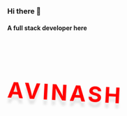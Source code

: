 ### Hi there 👋
#### A full stack developer here
[![LinkedIn Badge](https://img.shields.io/badge/LinkedIn-Profile-informational?style=flat&logo=linkedin&logoColor=white&color=0D76A8)](https://www.linkedin.com/in/avinash-tiwari-576962120/)
<h1 style="color:red;">Avinash</h1>

<svg fill="none" viewBox="0 0 800 400" width="800" height="400" xmlns="http://www.w3.org/2000/svg">
    <foreignObject width="100%" height="100%">
        <div xmlns="http://www.w3.org/1999/xhtml">
            <style>
                @keyframes rotate {
                    0% {
                        transform: rotate(3deg);
                    }

                    100% {
                        transform: rotate(-3deg);
                    }
                }

                @keyframes gradientBackground {
                    0% {
                        background-position: 0% 50%;
                    }

                    50% {
                        background-position: 100% 50%;
                    }

                    100% {
                        background-position: 0% 50%;
                    }
                }

                @keyframes fadeIn {
                    0% {
                        opacity: 0;
                    }

                    66% {
                        opacity: 0;
                    }

                    100% {
                        opacity: 1;
                    }
                }

                .container {
                    font-family:
                        system-ui,
                        -apple-system,
                        'Segoe UI',
                        Roboto,
                        Helvetica,
                        Arial,
                        sans-serif,
                        'Apple Color Emoji',
                        'Segoe UI Emoji';
                    display: flex;
                    flex-direction: column;
                    align-items: center;
                    justify-content: center;
                    margin: 0;
                    width: 100%;
                    height: 400px;
                    background: linear-gradient(-45deg, #fc5c7d, #6a82fb, #05dfd7);
                    background-size: 600% 400%;
                    animation: gradientBackground 10s ease infinite;
                    border-radius: 10px;
                    color: white;
                    text-align: center;
                }

                h1 {
                    font-size: 50px;
                    line-height: 1.3;
                    letter-spacing: 5px;
                    text-transform: uppercase;
                    text-shadow:
                        0 1px 0 #efefef,
                        0 2px 0 #efefef,
                        0 3px 0 #efefef,
                        0 4px 0 #efefef,
                        0 12px 5px rgba(0, 0, 0, 0.1);
                    animation: rotate ease-in-out 1s infinite alternate;
                }

                p {
                    font-size: 20px;
                    text-shadow: 0 1px 0 #efefef;
                    animation: 5s ease 0s normal forwards 1 fadeIn;
                }
            </style>
            <div class="container">
                <h1>Avinash<br />Tiwari</h1>
            </div>
        </div>
    </foreignObject>
</svg>
